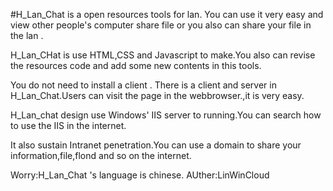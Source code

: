 #H_Lan_Chat is a open resources tools for lan.
You can use it very easy and view other people's computer share file
or you also can share your file in the lan .

H_Lan_CHat is use HTML,CSS and Javascript to make.You also can revise
the resources code and add some new contents in this tools.

You do not need to install a client . There is a client and server in 
H_Lan_Chat.Users can visit the page in the webbrowser.,it is very easy.

H_Lan_chat design use Windows' IIS server to running.You can search how
to use the IIS in the internet.

It also sustain Intranet penetration.You can use a domain to share your
information,file,flond and so on the internet.

Worry:H_Lan_Chat 's language is chinese.
AUther:LinWinCloud
